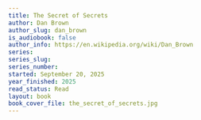 ```yaml
---
title: The Secret of Secrets
author: Dan Brown
author_slug: dan_brown
is_audiobook: false
author_info: https://en.wikipedia.org/wiki/Dan_Brown
series:
series_slug:
series_number:
started: September 20, 2025
year_finished: 2025
read_status: Read
layout: book
book_cover_file: the_secret_of_secrets.jpg
---
```

